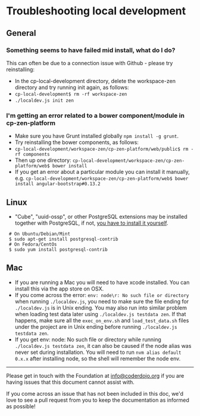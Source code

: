 # Troubleshooting local development

## General

### Something seems to have failed mid install, what do I do?

This can often be due to a connection issue with Github - please try reinstalling:

* In the cp-local-development directory, delete the workspace-zen directory and try running init again, as follows:
 * `cp-local-development$ rm -rf workspace-zen`
 * `./localdev.js init zen`

### I'm getting an error related to a bower component/module in cp-zen-platform
* Make sure you have Grunt installed globally `npm install -g grunt`.
* Try reinstalling the bower components, as follows:
 * `cp-local-development/workspace-zen/cp-zen-platform/web/public$ rm -rf components`
 * Then up one directory: `cp-local-development/workspace-zen/cp-zen-platform/web$ bower install`
* If you get an error about a particular module you can install it manually, e.g. `cp-local-development/workspace-zen/cp-zen-platform/web$ bower install angular-bootstrap#0.13.2`

## Linux 

* "Cube", "uuid-ossp", or other PostgreSQL extensions may be installed together with PostgreSQL, if not, [you have to install it yourself](http://askubuntu.com/a/354709).
```
 # On Ubuntu/Debian/Mint
 $ sudo apt-get install postgresql-contrib
 # On Fedora/CentOs
 $ sudo yum install postgresql-contrib
```

## Mac
* If you are running a Mac you will need to have xcode installed. You can install this via the app store on OSX.
* If you come across the error: ```env: node\r: No such file or directory``` when running ```./localdev.js```, you need to make sure the file ending for ```./localdev.js``` is in Unix ending. You may also run into similar problem when loading test data later using ```./localdev.js testdata zen```. If that happens, make sure all the ```exec_on_env.sh``` and ```load_test_data.sh``` files under the project are in Unix ending before running ```./localdev.js testdata zen```. 
* If you get env: node: No such file or directory while running ```./localdev.js testdata zen```, it can also be caused if the node alias was never set during installation. You will need to run ```nvm alias default 0.x.x``` after installing node, so the shell will remember the node env.

- - - -

Please get in touch with the Foundation at info@coderdojo.org if you are having issues that this document cannot assist with.

If you come across an issue that has not been included in this doc, we'd love to see a pull request from you to keep the documentation as informed as possible!
